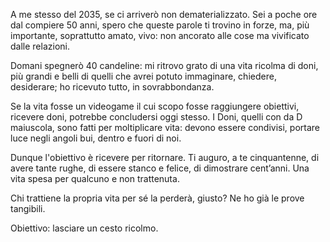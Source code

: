 A me stesso del 2035, se ci arriverò non dematerializzato.
Sei a poche ore dal compiere 50 anni, spero che queste parole ti trovino in forze, ma, più importante, soprattutto amato, vivo: non ancorato alle cose ma vivificato dalle relazioni.

Domani spegnerò 40 candeline: mi ritrovo grato di una vita ricolma di doni, più grandi e belli di quelli che avrei potuto immaginare, chiedere, desiderare; ho ricevuto tutto, in sovrabbondanza.

Se la vita fosse un videogame il cui scopo fosse raggiungere obiettivi, ricevere doni, potrebbe concludersi oggi stesso. I Doni, quelli con da D maiuscola, sono fatti per moltiplicare vita: devono essere condivisi, portare luce negli angoli bui, dentro e fuori di noi.

Dunque l'obiettivo è ricevere per ritornare. 
Ti auguro, a te cinquantenne, di avere tante rughe, di essere stanco e felice, di dimostrare cent’anni. Una vita spesa per qualcuno e non trattenuta.

Chi trattiene la propria vita per sé la perderà, giusto?
Ne ho già le prove tangibili.

Obiettivo: lasciare un cesto ricolmo.
